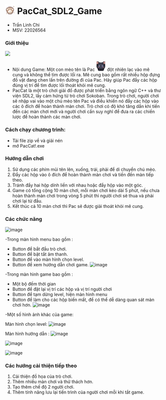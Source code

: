 # ![Paw](https://github.com/Linhchi162/ImageForPacCat/blob/main/1683577958744.png?raw=true) PacCat_SDL2_Game
- Trần Linh Chi
- MSV: 22026564
### Giới thiệu 
![](https://github.com/Linhchi162/ImageForPacCat/blob/main/Preview2.gif?raw=true)
- Nội dung Game: Một con mèo tên là Pac ![Pac](https://github.com/Linhchi162/ImageForPacCat/blob/main/Asset%201.png?raw=true) đột nhiên lạc vào mê cung và không thể tìm được lối ra. Mê cung bao gồm rất nhiều hộp đựng đồ vật đang chen lấn trên đường đi của Pac. Hãy giúp Pac đẩy các hộp đúng vị trí để tìm được lối thoát khỏi mê cung.
- PacCat là một trò chơi giải đố được phát triển bằng ngôn ngữ C++ và thư viện SDL2, lấy cảm hứng từ trò chơi Sokoban. Trong trò chơi, người chơi sẽ nhập vai vào một chú mèo tên Pac và điều khiển nó đẩy các hộp vào các ô đích để hoàn thành màn chơi. Trò chơi có độ khó tăng dần khi tiến đến các màn chơi mới và người chơi cần suy nghĩ để đưa ra các chiến lược để hoàn thành các màn chơi.

### Cách chạy chương trình:
- Tải file zip về và giải nén
- mở PacCat!.exe
### Hướng dẫn chơi 
1. Sử dụng các phím mũi tên lên, xuống, trái, phải để di chuyển chú mèo.
2. Đẩy các hộp vào ô đích  để hoàn thành màn chơi và tiến đến màn tiếp theo.
3. Tránh đẩy hai hộp dính liền với nhau hoặc đẩy hộp vào một góc.
4. Game có tổng cộng 10 màn chơi, mỗi màn chơi kéo dài 5 phút, nếu chưa hoàn thành màn chơi trong vòng 5 phút thì người chơi sẽ thua và phải chơi lại từ đầu.
5. Kết thúc cả 10 màn chơi thì Pac sẽ được giải thoát khỏi mê cung.
### Các chức năng 

![image](https://github.com/Linhchi162/ImageForPacCat/assets/124993115/83bee17e-081d-44c1-95ab-31b88b118941)


-Trong màn hình menu bao gồm :
+ Button để bắt đầu trò chơi.
+ Button để bật tắt âm thanh.
+ Button để vào màn hình chọn level.
+ Button để xem hướng dẫn chơi game.
![image](https://user-images.githubusercontent.com/124993115/236934866-027229a8-d01a-484f-a413-294f02ad77ad.png)

-Trong màn hình game bao gồm :
+ Một bộ đếm thời gian
+ Button để đặt lại vị trí các hộp và vị trí người chơi
+ Button để tạm dừng level, hiện màn hình menu 
+ Button để làm cho các hộp biến mất, để có thể dễ dàng quan sát màn chơi hơn.
![image](https://user-images.githubusercontent.com/124993115/236934926-daee3cc8-9701-4a7a-af65-52ac7c5ebcd1.png)

-Một số hình ảnh khác của game:

Màn hình chọn level:
![image](https://user-images.githubusercontent.com/124993115/236935046-4a7d3190-d561-4af4-a7d0-7cffd9eaf04a.png)

Màn hình hướng dẫn :
![image](https://user-images.githubusercontent.com/124993115/236936101-67a3b49e-9a07-4ba3-b04d-bc4899abc074.png)

![image](https://user-images.githubusercontent.com/124993115/236935152-f29bd951-ec35-4e67-8f43-2d3441801b0f.png)

![image](https://user-images.githubusercontent.com/124993115/236935180-b4af977b-7ea0-42fc-83d8-a3fc207cadc2.png)


### Các hướng cải thiện tiếp theo 
1. Cải thiện đồ họa của trò chơi.
2. Thêm nhiều màn chơi và thử thách hơn.
3. Tạo thêm chế độ 2 người chơi.
4. Thêm tính năng lưu lại tiến trình của người chơi mỗi khi tắt game.

